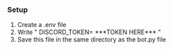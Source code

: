 <h3>Setup</h3>
<ol>
  <li>Create a .env file</li>
  <li>Write " DISCORD_TOKEN= ***TOKEN HERE*** "</li>
  <li>Save this file in the same directory as the bot.py file</li>
</ol>
